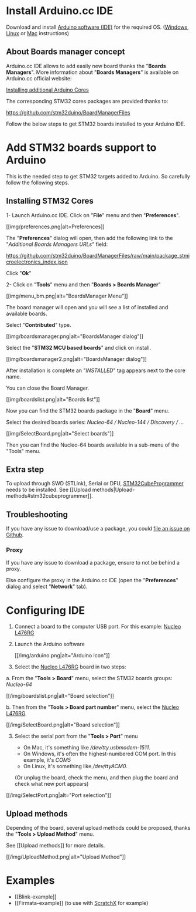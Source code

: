 # Install Arduino.cc IDE
Download and install [Arduino software (IDE)](https://www.arduino.cc/en/Main/Software) for the required OS.
([Windows](https://www.arduino.cc/en/Guide/Windows), [Linux](https://www.arduino.cc/en/Guide/linux) or [Mac](https://www.arduino.cc/en/Guide/MacOSX) instructions)

## About Boards manager concept
Arduino.cc IDE allows to add easily new board thanks the "**Boards Managers**".
More information about "**Boards Managers**" is available on Arduino.cc official website:

[Installing additional Arduino Cores](https://www.arduino.cc/en/guide/cores)

The corresponding STM32 cores packages are provided thanks to:

https://github.com/stm32duino/BoardManagerFiles

Follow the below steps to get STM32 boards installed to your Arduino IDE.

# Add STM32 boards support to Arduino
This is the needed step to get STM32 targets added to Arduino.
So carefully follow the following steps.

## Installing STM32 Cores

1- Launch Arduino.cc IDE. Click on "**File**" menu and then "**Preferences**".

[[img/preferences.png|alt=Preferences]]

The "**Preferences**" dialog will open, then add the following link to the "*Additional Boards Managers URLs*" field:

https://github.com/stm32duino/BoardManagerFiles/raw/main/package_stmicroelectronics_index.json

Click "**Ok**"

2- Click on "**Tools**" menu and then "**Boards > Boards Manager**"

[[img/menu_bm.png|alt="BoardsManager Menu"]]

The board manager will open and you will see a list of installed and available boards. 

Select "**Contributed**" type.

[[img/boardsmanager.png|alt="BoardsManager dialog"]]

Select the "**STM32 MCU based boards**" and click on install.

[[img/boardsmanager2.png|alt="BoardsManager dialog"]]

After installation is complete an "*INSTALLED*" tag appears next to the core name. 

You can close the Board Manager.

[[img/boardslist.png|alt="Boards list"]]

Now you can find the STM32 boards package in the "**Board**" menu.

Select the desired boards series: _Nucleo-64 / Nucleo-144 / Discovery / ..._

[[img/SelectBoard.png|alt="Select boards"]]

Then you can find the Nucleo-64 boards available in a sub-menu of the "Tools" menu.

## Extra step

To upload through SWD (STLink), Serial or DFU, [STM32CubeProgrammer](https://www.st.com/en/development-tools/stm32cubeprog.html) needs to be installed. See [[Upload methods|Upload-methods#stm32cubeprogrammer]].

## Troubleshooting

If you have any issue to download/use a package, you could [file an issue on Github](https://github.com/stm32duino/BoardManagerFiles/issues/new).

### Proxy
If you have any issue to download a package, ensure to not be behind a proxy.

Else configure the proxy in the Arduino.cc IDE (open the "**Preferences**" dialog and select "**Network**" tab).

# Configuring IDE 
1. Connect a board to the computer USB port. For this example: [Nucleo L476RG]

2. Launch the Arduino software

    [[/img/arduino.png|alt="Arduino icon"]]

3. Select the [Nucleo L476RG] board in two steps:

a. From the "**Tools > Board**" menu, select the STM32 boards groups: _Nucleo-64_

  [[/img/boardslist.png|alt="Board selection"]]

b. Then from the "**Tools > Board part number**" menu, select the [Nucleo L476RG]

  [[/img/SelectBoard.png|alt="Board selection"]]

3. Select the serial port from the "**Tools > Port**" menu

    * On Mac, it's something like _/dev/tty.usbmodem-1511_.
    * On Windows, it's often the highest-numbered COM port. In this example, it's _COM5_
    * On Linux, it's something like _/dev/ttyACM0_.

    (Or unplug the board, check the menu, and then plug the board and check what new port appears)

  [[/img/SelectPort.png|alt="Port selection"]]

## Upload methods
Depending of the board, several upload methods could be proposed, thanks the "**Tools > Upload Method**" menu.

See [[Upload methods]] for more details.

[[/img/UploadMethod.png|alt="Upload Method"]]

# Examples
* [[Blink-example]]
* [[Firmata-example]] (to use with [ScratchX](http://scratchx.org/) for example)


[Nucleo L476RG]: http://www.st.com/en/evaluation-tools/nucleo-l476rg.html